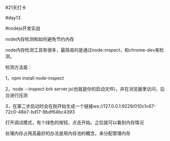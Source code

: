 #21天打卡

#day13

#nodejs开发实战

node内存检测和如何避免节约内存

node内存检测工具有很多，最简易的是通过node-inspect，和chrome-dev来检测。

检测方法是：

  1，npm install node-inspect

  2，node --inspect-brk  server.js(也就是你的启动文件)，并在浏览器里访问，后台进行压测

  3，在第二步启动时会在刚开始生成一个链接ws://127.0.0.1:9229/010c1c67-72c0-48e7-bd17-8bdf64bc4393

打开调试模式，有个绿色的按钮，点击开始。之后就可以看到内存情况



处理内存占用高最好的办法是用内存池的概念，来分配管理内存









